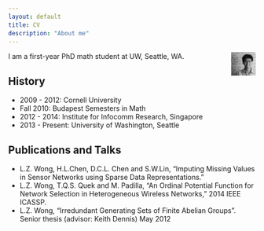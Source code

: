 ```yaml
---
layout: default
title: CV
description: "About me"
---
```


I am a first-year PhD math student at UW, Seattle, WA. <img align="right" src="/images/photo.jpg" width="50" />

## History

- 2009 - 2012: Cornell University
- Fall 2010: Budapest Semesters in Math
- 2012 - 2014: Institute for Infocomm Research, Singapore
- 2013 - Present: University of Washington, Seattle

## Publications and Talks

- L.Z. Wong, H.L.Chen, D.C.L. Chen and S.W.Lin, “Imputing Missing Values in Sensor Networks using Sparse Data Representations.” 
- L.Z. Wong, T.Q.S. Quek and M. Padilla, “An Ordinal Potential Function for Network Selection in Heterogeneous Wireless Networks,” 2014 IEEE ICASSP.
- L.Z. Wong, “Irredundant Generating Sets of Finite Abelian Groups”.  Senior thesis (advisor: Keith Dennis) May 2012
